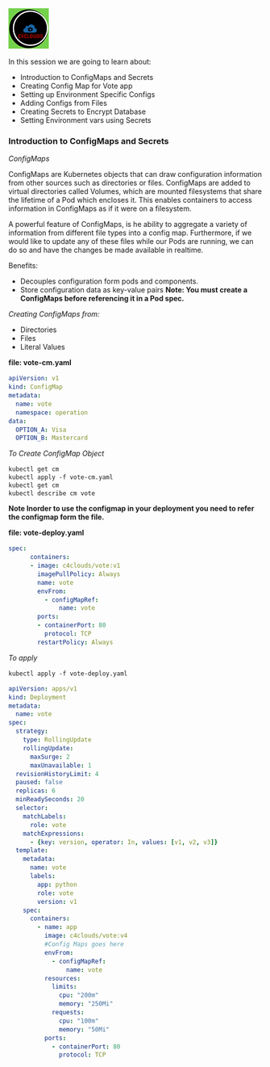 <img src="../images/c4logo.png">


In this session we are going to learn about: 

- Introduction to ConfigMaps and Secrets
- Creating Config Map for Vote app
- Setting up Environment Specific Configs
- Adding Configs from Files
- Creating Secrets to Encrypt Database
- Setting Environment vars using Secrets

### Introduction to ConfigMaps and Secrets
*ConfigMaps*

ConfigMaps are Kubernetes objects that can draw configuration information from other sources such as directories or files. ConfigMaps are added to virtual directories called Volumes, which are mounted filesystems that share the lifetime of a Pod which encloses it. This enables containers to access information in ConfigMaps as if it were on a filesystem.

A powerful feature of ConfigMaps, is he ability to aggregate a variety of information from different file types into a config map. Furthermore, if we would like to update any of these files while our Pods are running, we can do so and have the changes be made available in realtime.

Benefits:
- Decouples configuration form pods and components.
- Store configuration data as key-value pairs 
**Note: You must create a ConfigMaps before referencing it in a Pod spec.**

*Creating ConfigMaps from:*
- Directories
- Files
- Literal Values

__file: vote-cm.yaml__

```yml
apiVersion: v1
kind: ConfigMap
metadata:
  name: vote
  namespace: operation
data:
  OPTION_A: Visa
  OPTION_B: Mastercard
```
*To Create ConfigMap Object*

```
kubectl get cm
kubectl apply -f vote-cm.yaml
kubectl get cm
kubectl describe cm vote
```

**Note Inorder to use the configmap in your deployment you need to refer the configmap form the file.**

__file: vote-deploy.yaml__

```yml
spec:
      containers:
      - image: c4clouds/vote:v1
        imagePullPolicy: Always
        name: vote
        envFrom:
          - configMapRef:
              name: vote
        ports:
        - containerPort: 80
          protocol: TCP
        restartPolicy: Always
```

*To apply*
```
kubectl apply -f vote-deploy.yaml
```
```yml
apiVersion: apps/v1
kind: Deployment
metadata:
  name: vote
spec:
  strategy:
    type: RollingUpdate
    rollingUpdate:
      maxSurge: 2
      maxUnavailable: 1
  revisionHistoryLimit: 4
  paused: false
  replicas: 6
  minReadySeconds: 20
  selector:
    matchLabels:
      role: vote
    matchExpressions:
      - {key: version, operator: In, values: [v1, v2, v3]}
  template:
    metadata:
      name: vote
      labels:
        app: python
        role: vote
        version: v1
    spec:
      containers:
        - name: app
          image: c4clouds/vote:v4
          #Config Maps goes here
          envFrom:
            - configMapRef:
                name: vote
          resources:
            limits:
              cpu: "200m"
              memory: "250Mi"
            requests: 
              cpu: "100m"
              memory: "50Mi"
          ports:
            - containerPort: 80
              protocol: TCP
```
